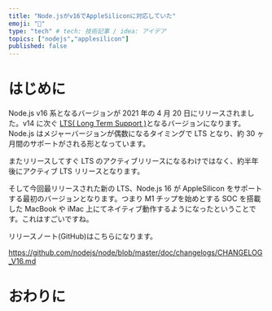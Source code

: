```yaml
---
title: "Node.jsがv16でAppleSiliconに対応していた"
emoji: "🍎"
type: "tech" # tech: 技術記事 / idea: アイデア
topics: ["nodejs","applesilicon"]
published: false
---
```


# はじめに

Node.js v16 系となるバージョンが 2021 年の 4 月 20 日にリリースされました。v14 に次ぐ [LTS( Long Term Support )](https://nodejs.org/ja/about/releases/)となるバージョンになります。Node.js はメジャーバージョンが偶数になるタイミングで LTS となり、約 30 ヶ月間のサポートがされる形となっています。

またリリースしてすぐ LTS のアクティブリリースになるわけではなく、約半年後にアクティブ LTS リリースとなります。

そして今回最リリースされた新の LTS、Node.js 16 が AppleSilicon をサポートする最初のバージョンとなります。つまり M1 チップを始めとする SOC を搭載した MacBook や iMac 上にてネイティブ動作するようになったということです。これはすごいですね。

リリースノート(GitHub)はこちらになります。

https://github.com/nodejs/node/blob/master/doc/changelogs/CHANGELOG_V16.md

# おわりに